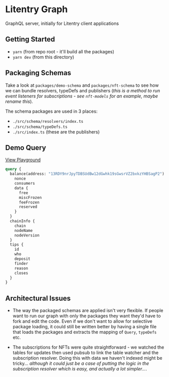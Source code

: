 # Litentry Graph

GraphQL server, initially for Litentry client applications

## Getting Started

- `yarn` (from repo root - it'll build all the packages)
- `yarn dev` (from this directory)

## Packaging Schemas

Take a look at `packages/demo-schema` and `packages/nft-schema` to see how we can bundle resolvers, typeDefs and publishers (_this is a method to run event listeners for subscriptions - see `nft-models` for an example, maybe rename this_).

The schema packages are used in 3 places:

- `./src/schema/resolvers/index.ts`
- `./src/schema/typeDefs.ts`
- `./src/index.ts` (these are the publishers)

## Demo Query

<a href="https://web3-indexer.herokuapp.com/graphql" target="_blank">View Playground</a>

```graphql
query {
  balance(address: "13RDY9nrJpyTDBSUdBw12dGwhk19sGwsrVZ2bxkzYHBSagP2") {
    nonce
    consumers
    data {
      free
      miscFrozen
      feeFrozen
      reserved
    }
  }
  chainInfo {
    chain
    nodeName
    nodeVersion
  }
  tips {
    id
    who
    deposit
    finder
    reason
    closes
  }
}
```

## Architectural Issues

- The way the packaged schemas are applied isn't very flexible. If people want to run our graph with only the packages they want they'd have to fork and edit the code. Even if we don't want to allow for selectiive package loading, it could still be written better by having a single file that loads the packages and extracts the mapping of `Query`, `typeDefs` etc.

- The subscriptions for NFTs were quite straightforward - we watched the tables for updates then used pubsub to link the table watcher and the subscription resolver. Doing this with data we haven't indexed might be tricky... _although it could just be a case of putting the logic in the subscription resolver which is easy, and actually a lot simpler..._.
